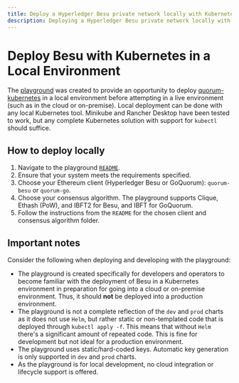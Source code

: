 ```yaml
---
title: Deploy a Hyperledger Besu private network locally with Kubernetes
description: Deploying a Hyperledger Besu private network locally with Kubernetes
---
```


# Deploy Besu with Kubernetes in a Local Environment

The [playground](https://github.com/ConsenSys/quorum-kubernetes/tree/master/playground) was created to provide an
opportunity to deploy [quorum-kubernetes](https://github.com/ConsenSys/quorum-kubernetes/) in a local environment before
attempting in a live environment (such as in the cloud or on-premise).
Local deployment can be done with any local Kubernetes tool.
Minikube and Rancher Desktop have been tested to work, but any complete Kubernetes solution with support for `kubectl`
should suffice.

## How to deploy locally

1. Navigate to the playground [`README`](https://github.com/ConsenSys/quorum-kubernetes/tree/master/playground).
1. Ensure that your system meets the requirements specified.
1. Choose your Ethereum client (Hyperledger Besu or GoQuorum): `quorum-besu` or `quorum-go`.
1. Choose your consensus algorithm.
   The playground supports Clique, Ethash (PoW), and IBFT2 for Besu, and IBFT for GoQuorum.
1. Follow the instructions from the `README` for the chosen client and consensus algorithm folder.

## Important notes

Consider the following when deploying and developing with the playground:

* The playground is created specifically for developers and operators to become familiar with the deployment of Besu in
  a Kubernetes environment in preparation for going into a cloud or on-premise environment.
  Thus, it should **not** be deployed into a production environment.
* The playground is not a complete reflection of the `dev` and `prod` charts as it does not use `Helm`, but rather
  static or non-templated code that is deployed through `kubectl apply -f`.
  This means that without `Helm` there's a significant amount of repeated code.
  This is fine for development but not ideal for a production environment.
* The playground uses static/hard-coded keys.
  Automatic key generation is only supported in `dev` and `prod` charts.
* As the playground is for local development, no cloud integration or lifecycle support is offered.
